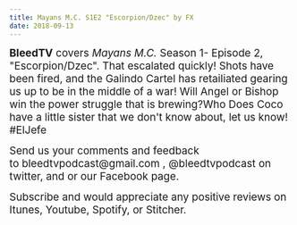 ```yaml
---
title: Mayans M.C. S1E2 "Escorpion/Dzec" by FX
date: 2018-09-13
---
```


<p><span style="font-size:14pt;"><strong>BleedTV</strong> covers <em>Mayans M.C.</em> Season 1- Episode 2, "Escorpion/Dzec". That escalated quickly! Shots have been fired, and the Galindo Cartel has retailiated gearing us up to be in the middle of a war! Will Angel or Bishop win the power struggle that is brewing?Who Does Coco have a little sister that we don't know about, let us know! #ElJefe</span></p>
<p><span style="font-size:14pt;">Send us your comments and feedback to bleedtvpodcast@gmail.com , @bleedtvpodcast on twitter, and or our Facebook page. </span></p>
<p><span style="font-size:14pt;">Subscribe and would appreciate any positive reviews on Itunes, Youtube, Spotify, or Stitcher.</span></p>